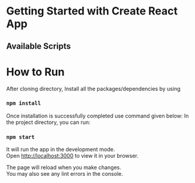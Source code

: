# Getting Started with Create React App

## Available Scripts

# How to Run

After cloning directory, Install all the packages/dependencies by using

### `npm install`

Once installation is successfully completed use command given below:
In the project directory, you can run:

### `npm start`

It will run the app in the development mode.\
Open [http://localhost:3000](http://localhost:3000) to view it in your browser.

The page will reload when you make changes.\
You may also see any lint errors in the console.
